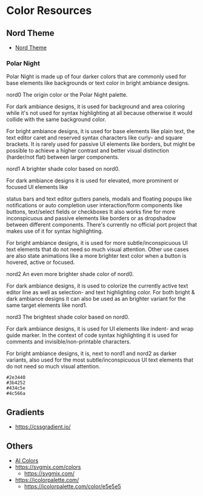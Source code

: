 # Color Resources

## Nord Theme

- [Nord Theme](https://www.nordtheme.com/docs/colors-and-palettes)

### Polar Night

Polar Night is made up of four darker colors that are commonly used for base elements like backgrounds or text color in bright ambiance designs.

nord0
The origin color or the Polar Night palette.

For dark ambiance designs, it is used for background and area coloring while it's not used for syntax highlighting at all because otherwise it would collide with the same background color.

For bright ambiance designs, it is used for base elements like plain text, the text editor caret and reserved syntax characters like curly- and square brackets.
It is rarely used for passive UI elements like borders, but might be possible to achieve a higher contrast and better visual distinction (harder/not flat) between larger components.

nord1
A brighter shade color based on nord0.

For dark ambiance designs it is used for elevated, more prominent or focused UI elements like

status bars and text editor gutters
panels, modals and floating popups like notifications or auto completion
user interaction/form components like buttons, text/select fields or checkboxes
It also works fine for more inconspicuous and passive elements like borders or as dropshadow between different components.
There's currently no official port project that makes use of it for syntax highlighting.

For bright ambiance designs, it is used for more subtle/inconspicuous UI text elements that do not need so much visual attention.
Other use cases are also state animations like a more brighter text color when a button is hovered, active or focused.

nord2
An even more brighter shade color of nord0.

For dark ambiance designs, it is used to colorize the currently active text editor line as well as selection- and text highlighting color.
For both bright & dark ambiance designs it can also be used as an brighter variant for the same target elements like nord1.

nord3
The brightest shade color based on nord0.

For dark ambiance designs, it is used for UI elements like indent- and wrap guide marker.
In the context of code syntax highlighting it is used for comments and invisible/non-printable characters.

For bright ambiance designs, it is, next to nord1 and nord2 as darker variants, also used for the most subtle/inconspicuous UI text elements that do not need so much visual attention.

```
#2e3440
#3b4252
#434c5e
#4c566a
```

## Gradients

- https://cssgradient.io/


## Others


- [AI Colors](https://aicolors.co/)
- https://svgmix.com/colors
  - https://svgmix.com/
- https://icolorpalette.com/
  - https://icolorpalette.com/color/e5e5e5
